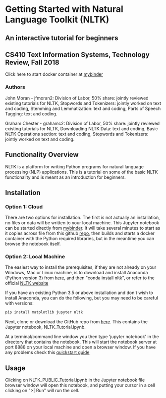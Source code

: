 # Getting Started with Natural Language Toolkit (NLTK)
## An interactive tutorial for beginners


## CS410 Text Information Systems, Technology Review, Fall 2018

Click here to start docker container at [mybinder](https://mybinder.org/v2/gh/jfmoran2/CS410_Public_TechReview/master)

### Authors
John Moran - jfmoran2: Division of Labor, 50% share: jointly reviewed existing tutorials for NLTK, Stopwords and Tokenizers: jointly worked on text and coding, Stemming and Lemmatization: text and coding, Parts of Speech Tagging: text and coding.

Graham Chester - grahamc2: Division of Labor, 50% share: jointly reviewed existing tutorials for NLTK, Downloading NLTK Data: text and coding, Basic NLTK Operations section: text and coding,  Stopwords and Tokenizers: jointly worked on text and coding.


## Functionality Overview
NLTK is a platform for writing Python programs for natural language processing (NLP) applications. This is a tutorial on some of the basic NLTK functionality and is meant as an introduction for beginners. 


## Installation

### Option 1: Cloud

There are two options for installation. The first is not actually an installation, no files or data will be written to your local machine. This Jupyter notebook can be started directly from [mybinder](https://mybinder.org/v2/gh/jfmoran2/CS410_Public_TechReview/master). It will take several minutes to start as it copies across file from this github [repo](https://github.com/jfmoran2/CS410_Public_TechReview), then builds and starts a docker container with the Python required libraries, but in the meantime you can browse the notebook itself.

### Option 2: Local Machine

The easiest way to install the prerequisites, if they are not already on your Windows, Mac or Linux machine, is to download and install Anaconda (Python version 3) from [here](https://www.anaconda.com/download), and then "conda install nltk", or refer to the official [NLTK website](http://www.nltk.org/install.html)

If you have an existing Python 3.5 or above installation and don't wish to install Anaconda, you can do the following, but you may need to be careful with versions:

```Python
pip install matplotlib jupyter nltk
```

Next, clone or download the GitHub repo from [here](https://github.com/jfmoran2/CS410_Public_TechReview). This contains the Jupyter notebook, NLTK_Tutorial.ipynb.

At a terminal/command line window you then type 'jupyter notebook' in the directory that contains the notebook. This will start the notebook server at port 8888 on your local machine and open a browser window. If you have any problems check this [quickstart guide](https://jupyter.readthedocs.io/en/latest/content-quickstart.html)

## Usage

Clicking on NLTK_PUBLIC_Tutorial.ipynb in the Jupyter notebook file browser window will open this notebook, and putting your cursor in a cell clicking on ">| Run" will run the cell. 